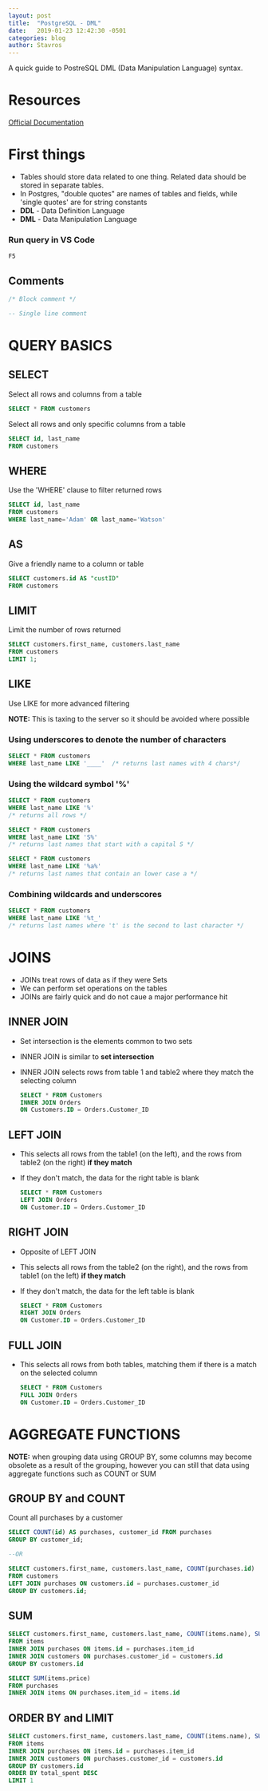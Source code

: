 ```yaml
---
layout: post
title:  "PostgreSQL - DML"
date:   2019-01-23 12:42:30 -0501
categories: blog
author: Stavros
---
```


A quick guide to PostreSQL DML (Data Manipulation Language) syntax.

# Resources

[Official Documentation](https://www.postgresql.org/docs/10/index.html)

# First things

- Tables should store data related to one thing.  Related data should be stored in separate tables.
- In Postgres, "double quotes" are names of tables and fields, while 'single quotes' are for string constants
- **DDL** - Data Definition Language
- **DML** - Data Manipulation Language

### Run query in VS Code

    F5

## Comments

```sql
/* Block comment */

-- Single line comment
```

# QUERY BASICS

## SELECT

Select all rows and columns from a table

```sql
SELECT * FROM customers
```

Select all rows and only specific columns from a table

```sql
SELECT id, last_name
FROM customers
```

## WHERE

Use the 'WHERE' clause to filter returned rows

```sql
SELECT id, last_name 
FROM customers
WHERE last_name='Adam' OR last_name='Watson'
```

## AS

Give a friendly name to a column or table

```sql
SELECT customers.id AS "custID"
FROM customers
```

## LIMIT

Limit the number of rows returned

```sql
SELECT customers.first_name, customers.last_name 
FROM customers 
LIMIT 1;
```

## LIKE

Use LIKE for more advanced filtering

**NOTE:** This is taxing to the server so it should be avoided where possible

### Using underscores to denote the number of characters

```sql
SELECT * FROM customers
WHERE last_name LIKE '____'  /* returns last names with 4 chars*/
```

### Using the wildcard symbol '%'

```sql
SELECT * FROM customers
WHERE last_name LIKE '%'
/* returns all rows */
```

```sql
SELECT * FROM customers
WHERE last_name LIKE 'S%' 
/* returns last names that start with a capital S */
```

```sql
SELECT * FROM customers
WHERE last_name LIKE '%a%' 
/* returns last names that contain an lower case a */
```

### Combining wildcards and underscores

```sql
SELECT * FROM customers
WHERE last_name LIKE '%t_'
/* returns last names where 't' is the second to last character */
```

# JOINS

- JOINs treat rows of data as if they were Sets
- We can perform set operations on the tables
- JOINs are fairly quick and do not caue a major performance hit

## INNER JOIN

- Set intersection is the elements common to two sets
- INNER JOIN is similar to **set intersection**
- INNER JOIN selects rows from table 1 and table2 where they match the selecting column

    ```sql
    SELECT * FROM Customers
    INNER JOIN Orders
    ON Customers.ID = Orders.Customer_ID
    ```

## LEFT JOIN

- This selects all rows from the table1 (on the left), and the rows from table2 (on the right) **if they match**
- If they don't match, the data for the right table is blank

    ```sql
    SELECT * FROM Customers
    LEFT JOIN Orders
    ON Customer.ID = Orders.Customer_ID
    ```

## RIGHT JOIN

- Opposite of LEFT JOIN
- This selects all rows from the table2 (on the right), and the rows from table1 (on the left) **if they match**
- If they don't match, the data for the left table is blank

    ```sql
    SELECT * FROM Customers
    RIGHT JOIN Orders
    ON Customer.ID = Orders.Customer_ID
    ```

## FULL JOIN

- This selects all rows from both tables, matching them if there is a match on the selected column

    ```sql
    SELECT * FROM Customers
    FULL JOIN Orders
    ON Customer.ID = Orders.Customer_ID
    ```

# AGGREGATE FUNCTIONS

**NOTE:** when grouping data using GROUP BY,  some columns may become obsolete as a result of the grouping, however you can still that data using aggregate functions such as COUNT or SUM

## GROUP BY and COUNT

Count all purchases by a customer

```sql
SELECT COUNT(id) AS purchases, customer_id FROM purchases
GROUP BY customer_id;

--OR

SELECT customers.first_name, customers.last_name, COUNT(purchases.id)
FROM customers
LEFT JOIN purchases ON customers.id = purchases.customer_id
GROUP BY customers.id;
```

## SUM

```sql
SELECT customers.first_name, customers.last_name, COUNT(items.name), SUM(items.price)
FROM items
INNER JOIN purchases ON items.id = purchases.item_id
INNER JOIN customers ON purchases.customer_id = customers.id
GROUP BY customers.id
```

```sql
SELECT SUM(items.price)
FROM purchases
INNER JOIN items ON purchases.item_id = items.id
```

## ORDER BY and LIMIT

```sql
SELECT customers.first_name, customers.last_name, COUNT(items.name), SUM(items.price) AS "total_spent"
FROM items
INNER JOIN purchases ON items.id = purchases.item_id
INNER JOIN customers ON purchases.customer_id = customers.id
GROUP BY customers.id
ORDER BY total_spent DESC
LIMIT 1
```

